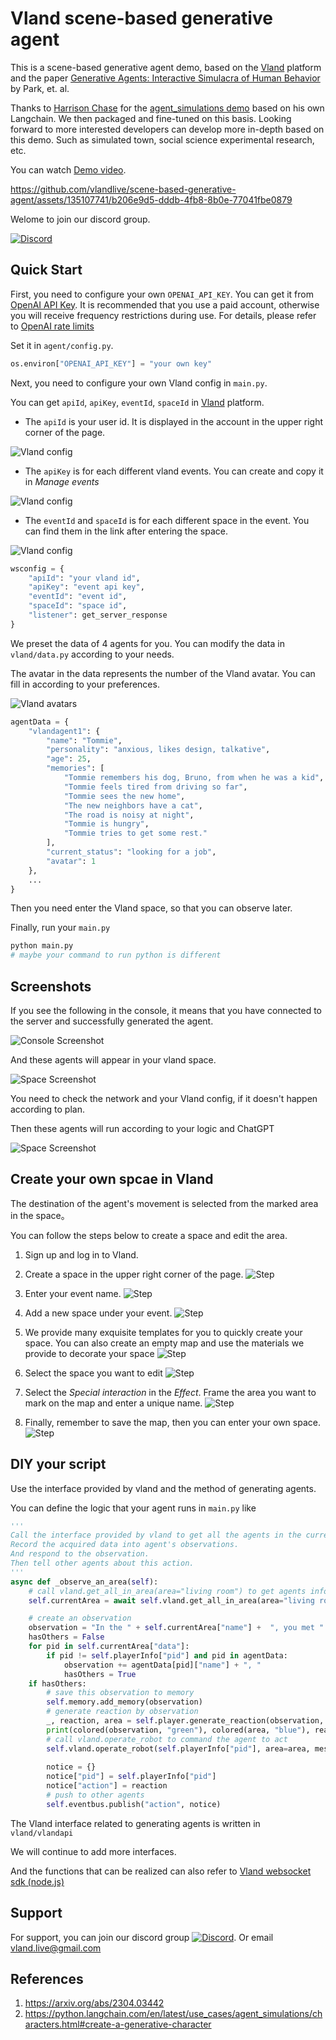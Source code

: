 
# Vland scene-based generative agent
This is a scene-based generative agent demo, based on the [Vland](https://us.vland.live/app) platform and the paper [Generative Agents: Interactive Simulacra of Human Behavior](https://arxiv.org/abs/2304.03442) by Park, et. al.

Thanks to [Harrison Chase](https://github.com/hwchase17) for the [agent_simulations demo](https://python.langchain.com/en/latest/use_cases/agent_simulations/characters.html#generative-agents-in-langchain) based on his own Langchain. We then packaged and fine-tuned on this basis. Looking forward to more interested developers can develop more in-depth based on this demo. Such as simulated town, social science experimental research, etc.

You can watch [Demo video](https://cocos.vland.live/docs/python/demo.mp4).

https://github.com/vlandlive/scene-based-generative-agent/assets/135107741/b206e9d5-dddb-4fb8-8b0e-77041fbe0879

Welome to join our discord group.

[![Discord](https://dcbadge.vercel.app/api/server/6Nb9VQP67m?compact=true)](https://discord.gg/6Nb9VQP67m)

## Quick Start

First, you need to configure your own `OPENAI_API_KEY`. You can get it from [OpenAI API Key](https://platform.openai.com/account/api-keys). It is recommended that you use a paid account, otherwise you will receive frequency restrictions during use. For details, please refer to [OpenAI rate limits](https://platform.openai.com/docs/guides/rate-limits/overview)

Set it in `agent/config.py`.
```python
os.environ["OPENAI_API_KEY"] = "your own key"
```

Next, you need to configure your own Vland config in `main.py`.

You can get `apiId`, `apiKey`, `eventId`, `spaceId` in [Vland](https://us.vland.live/app) platform. 

* The `apiId` is your user id. It is displayed in the account in the upper right corner of the page.

![Vland config](https://cocos.vland.live/docs/python/config1.png)

* The `apiKey` is for each different vland events. You can create and copy it in *Manage events*

![Vland config](https://cocos.vland.live/docs/python/config2.png)

* The `eventId` and `spaceId` is for each different space in the event. You can find them in the link after entering the space.

![Vland config](https://cocos.vland.live/docs/python/config3.png)


```python
wsconfig = {
    "apiId": "your vland id",
    "apiKey": "event api key",
    "eventId": "event id",
    "spaceId": "space id",
    "listener": get_server_response
}
```

We preset the data of 4 agents for you. You can modify the data in `vland/data.py` according to your needs.

The avatar in the data represents the number of the Vland avatar. You can fill in according to your preferences.

![Vland avatars](https://cocos.vland.live/docs/python/avatars.png)

```python
agentData = {
    "vlandagent1": {
        "name": "Tommie",
        "personality": "anxious, likes design, talkative",
        "age": 25,
        "memories": [
            "Tommie remembers his dog, Bruno, from when he was a kid",
            "Tommie feels tired from driving so far",
            "Tommie sees the new home",
            "The new neighbors have a cat",
            "The road is noisy at night",
            "Tommie is hungry",
            "Tommie tries to get some rest."
        ],
        "current_status": "looking for a job",
        "avatar": 1
    },
    ...
}
```

Then you need enter the Vland space, so that you can observe later.

Finally, run your `main.py`
```python
python main.py
# maybe your command to run python is different
```

## Screenshots
If you see the following in the console, it means that you have connected to the server and successfully generated the agent. 

![Console Screenshot](https://cocos.vland.live/docs/python/screenshot1.png)

And these agents will appear in your vland space.

![Space Screenshot](https://cocos.vland.live/docs/python/screenshot2.png)

You need to check the network and your Vland config, if it doesn't happen according to plan.

Then these agents will run according to your logic and ChatGPT

![Space Screenshot](https://cocos.vland.live/docs/python/screenshot3.png)

## Create your own spcae in Vland

The destination of the agent's movement is selected from the marked area in the space。

You can follow the steps below to create a space and edit the area.

1. Sign up and log in to Vland.

2. Create a space in the upper right corner of the page.
![Step](https://cocos.vland.live/docs/python/step1.png)

3. Enter your event name.
![Step](https://cocos.vland.live/docs/python/step2.png)

4. Add a new space under your event.
![Step](https://cocos.vland.live/docs/python/step3.png)

5. We provide many exquisite templates for you to quickly create your space. You can also create an empty map and use the materials we provide to decorate your space
![Step](https://cocos.vland.live/docs/python/step4.png)

6. Select the space you want to edit
![Step](https://cocos.vland.live/docs/python/step5.png)

7. Select the *Special interaction* in the *Effect*. Frame the area you want to mark on the map and enter a unique name.
![Step](https://cocos.vland.live/docs/python/step6.png)

8. Finally, remember to save the map, then you can enter your own space.
![Step](https://cocos.vland.live/docs/python/step7.png)

## DIY your script
Use the interface provided by vland and the method of generating agents.

You can define the logic that your agent runs in `main.py` like

```python
'''
Call the interface provided by vland to get all the agents in the current area.
Record the acquired data into agent's observations.
And respond to the observation.
Then tell other agents about this action.
'''        
async def _observe_an_area(self):
    # call vland.get_all_in_area(area="living room") to get agents info in the current area
    self.currentArea = await self.vland.get_all_in_area(area="living room")

    # create an observation
    observation = "In the " + self.currentArea["name"] +  ", you met "
    hasOthers = False
    for pid in self.currentArea["data"]:
        if pid != self.playerInfo["pid"] and pid in agentData:
            observation += agentData[pid]["name"] + ", "
            hasOthers = True
    if hasOthers:
        # save this observation to memory
        self.memory.add_memory(observation)
        # generate reaction by observation
        _, reaction, area = self.player.generate_reaction(observation, self.areaList["names"])
        print(colored(observation, "green"), colored(area, "blue"), reaction)
        # call vland.operate_robot to command the agent to act
        self.vland.operate_robot(self.playerInfo["pid"], area=area, message=reaction)
            
        notice = {}
        notice["pid"] = self.playerInfo["pid"]
        notice["action"] = reaction
        # push to other agents
        self.eventbus.publish("action", notice)

```

The Vland interface related to generating agents is written in `vland/vlandapi`

We will continue to add more interfaces.

And the functions that can be realized can also refer to [Vland websocket sdk (node.js)](https://cocos.vland.live/docs/)
## Support

For support, you can join our discord group [![Discord](https://dcbadge.vercel.app/api/server/6Nb9VQP67m?compact=true)](https://discord.gg/6Nb9VQP67m). Or email vland.live@gmail.com


## References

1. https://arxiv.org/abs/2304.03442
2. https://python.langchain.com/en/latest/use_cases/agent_simulations/characters.html#create-a-generative-character